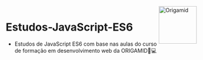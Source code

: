 <div>
  <img align="right" src="https://user-images.githubusercontent.com/94927107/221851930-f076e9b7-2af1-47b4-bd95-986b4e60a87a.png" alt="Origamid" width="100px">
</div>

# Estudos-JavaScript-ES6

-  Estudos de JavaScript ES6 com base nas aulas do curso de formação em desenvolvimento web da ORIGAMID📝💻




